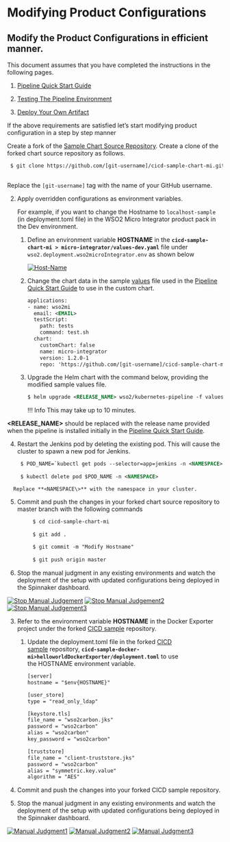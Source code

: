 # Modifying Product Configurations

## Modify the Product Configurations in efficient manner.

This document assumes that you have completed the instructions in the
following pages.

1.  [Pipeline Quick Start Guide](../pipeline-quick-start-guide/)

2.  [Testing The Pipeline Environment](../testing-the-pipeline-environment/)

3.  [Deploy Your Own Artifact](../deploy-your-own-artifact/)

If the above requirements are satisfied let’s start modifying product
configuration in a step by step manner

Create a fork of the [Sample Chart
Source Repository](https://github.com/wso2-incubator/cicd-sample-chart-mi).
Create a clone of the forked chart source repository as follows.
    
   ``` xml
    $ git clone https://github.com/[git-username]/cicd-sample-chart-mi.git
    
   ```
Replace the `[git-username]` tag with the name of your GitHub username.

2.  Apply overridden configurations as environment variables. 
    
    For example, if you want to change the Hostname to
    `localhost-sample` (in deployment.toml file) in the WSO2 Micro
    Integrator product pack in the Dev environment.
    
    1.  Define an environment variable **HOSTNAME** in
        the **`cicd-sample-chart-mi > micro-integrator/values-dev.yaml`**
        file under `wso2.deployment.wso2microIntegrator.env` as shown
        below  
        
        [ ![Host-Name](../../../assets/img/k8s_pipeline/modify-product/modify-pro1.png)](../../../assets/img/k8s_pipeline/modify-product/modify-pro1.png)
    
    2.  Change the chart data in the
        sample [values](https://raw.githubusercontent.com/wso2/kubernetes-pipeline/master/kubernetes-pipeline/samples/values-mi.yaml) file
        used in the [Pipeline Quick Start
        Guide](../pipeline-quick-start-guide/) to
        use in the custom chart.
        
        ``` xml
        applications:
        - name: wso2mi
          email: <EMAIL>
          testScript:
            path: tests
            command: test.sh
          chart:
            customChart: false
            name: micro-integrator
            version: 1.2.0-1
            repo: 'https://github.com/[git-username]/cicd-sample-chart-mi'
        ```
    
    3.  Upgrade the Helm chart with the command below, providing the
        modified sample values file.
        
        
        ``` xml
        $ helm upgrade <RELEASE_NAME> wso2/kubernetes-pipeline -f values-mi.yaml
        ```
        
        !!! Info
            This may take up to 10 minutes.
        
        
   **<RELEASE\_NAME\>** should be replaced with the release name
        provided when the pipeline is installed initially in the [Pipeline Quick Start
        Guide](../pipeline-quick-start-guide/).
   
   4.  Restart the Jenkins pod by deleting the existing pod. This will
        cause the cluster to spawn a new pod for Jenkins.
        
       ``` xml
        $ POD_NAME=`kubectl get pods --selector=app=jenkins -n <NAMESPACE> -o json -o jsonpath='{ .items[0].metadata.name }'`
        
        $ kubectl delete pod $POD_NAME -n <NAMESPACE>
       ```
        
      Replace **<NAMESPACE\>** with the namespace in your cluster.
    
   5.  Commit and push the changes in your forked chart source
        repository to master branch with the following commands
       
       ``` xml
            $ cd cicd-sample-chart-mi
        
            $ git add .
        
            $ git commit -m "Modify Hostname"
        
            $ git push origin master                  
       ```
        
   6.  Stop the manual judgment in any existing environments and watch
        the deployment of the setup with updated configurations being
        deployed in the Spinnaker dashboard.
        
   [ ![Stop Manual Judgement](../../../assets/img/k8s_pipeline/modify-product/modify-pro2.png)](../../../assets/img/k8s_pipeline/modify-product/modify-pro2.png)
   [ ![Stop Manual Judgement2](../../../assets/img/k8s_pipeline/modify-product/modify-pro3.png)](../../../assets/img/k8s_pipeline/modify-product/modify-pro3.png)
   [ ![Stop Manual Judgement3](../../../assets/img/k8s_pipeline/modify-product/modify-pro4.png)](../../../assets/img/k8s_pipeline/modify-product/modify-pro4.png)
        
3.  Refer to the environment variable **HOSTNAME** in the Docker
    Exporter project under the forked [CICD
    sample](https://github.com/wso2-incubator/cicd-sample-docker-mi) repository.
    
    1.  Update the deployment.toml file in the forked [CICD sample](https://github.com/wso2-incubator/cicd-sample-docker-mi) repository, **`cicd-sample-docker-mi>helloworldDockerExporter/deployment.toml`** to
        use the HOSTNAME environment variable.
   
        ``` xml
        [server]
        hostname = "$env{HOSTNAME}"
        
        [user_store]
        type = "read_only_ldap"
        
        [keystore.tls]
        file_name = "wso2carbon.jks"
        password = "wso2carbon"
        alias = "wso2carbon"
        key_password = "wso2carbon"
        
        [truststore]
        file_name = "client-truststore.jks"
        password = "wso2carbon"
        alias = "symmetric.key.value"
        algorithm = "AES"
        ```

    
   2.  Commit and push the changes into your forked CICD sample
        repository.
    
   3.  Stop the manual judgment in any existing environments and watch
        the deployment of the setup with updated configurations being
        deployed in the Spinnaker
        dashboard.
        
   [ ![Manual Judgment1](../../../assets/img/k8s_pipeline/modify-product/modify-pro5.png)](../../../assets/img/k8s_pipeline/modify-product/modify-pro5.png)
   [ ![Manual Judgment2](../../../assets/img/k8s_pipeline/modify-product/modify-pro6.png)](../../../assets/img/k8s_pipeline/modify-product/modify-pro6.png)
   [ ![Manual Judgment3](../../../assets/img/k8s_pipeline/modify-product/modify-pro7.png)](../../../assets/img/k8s_pipeline/modify-product/modify-pro7.png)
